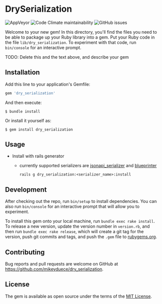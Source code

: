 # DrySerialization

![AppVeyor](https://img.shields.io/appveyor/build/mikeyduece/dry_serialization?style=plastic)
![Code Climate maintainability](https://img.shields.io/codeclimate/maintainability/mikeyduece/dry_serialization?style=plastic)
![GitHub issues](https://img.shields.io/github/issues-raw/mikeyduece/dry_serialization?style=plastic)

Welcome to your new gem! In this directory, you'll find the files you need to be able to package up your Ruby library into a gem. Put your Ruby code in the file `lib/dry_serialization`. To experiment with that code, run `bin/console` for an interactive prompt.

TODO: Delete this and the text above, and describe your gem

## Installation

Add this line to your application's Gemfile:

```ruby
gem 'dry_serialization'
```

And then execute:

    $ bundle install

Or install it yourself as:

    $ gem install dry_serialization

## Usage

- Install with rails generator
  * currently supported serializers are [jsonapi_serializer](https://github.com/jsonapi-serializer/jsonapi-serializer) and [blueprinter](https://github.com/procore/blueprinter)
  

    `rails g dry_serialization:<serializer_name>:install`
    

    
    

## Development

After checking out the repo, run `bin/setup` to install dependencies. You can also run `bin/console` for an interactive prompt that will allow you to experiment.

To install this gem onto your local machine, run `bundle exec rake install`. To release a new version, update the version number in `version.rb`, and then run `bundle exec rake release`, which will create a git tag for the version, push git commits and tags, and push the `.gem` file to [rubygems.org](https://rubygems.org).

## Contributing

Bug reports and pull requests are welcome on GitHub at https://github.com/mikeyduece/dry_serialization.

## License

The gem is available as open source under the terms of the [MIT License](https://opensource.org/licenses/MIT).

